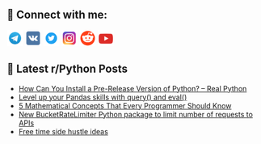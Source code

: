## 🔎 Connect with me:
[<img src="https://github.com/bullbesh/bullbesh/blob/main/images/Telegram.png" width="32" height="32" />](https://t.me/bullbesh)
[<img src="https://github.com/bullbesh/bullbesh/blob/main/images/VK.png" width="32" height="32" />](https://vk.com/bullbesh)
[<img src="https://github.com/bullbesh/bullbesh/blob/main/images/Twitter.png" width="32" height="32" />](https://twitter.com/bullbesh1)
[<img src="https://github.com/bullbesh/bullbesh/blob/main/images/Instagram.png" width="32" height="32" />](https://www.instagram.com/bullbesh)
[<img src="https://github.com/bullbesh/bullbesh/blob/main/images/Reddit.png" width="32" height="32" />](https://www.reddit.com/user/bullbesh)
[<img src="https://github.com/bullbesh/bullbesh/blob/main/images/YouTube.png" width="32" height="32" />](https://www.youtube.com/channel/UCtfjRs6uzgq5mfm8S06WTcg)

## 📕 Latest r/Python Posts
<!-- BLOG-POST-LIST:START -->
- [How Can You Install a Pre-Release Version of Python? – Real Python](https://www.reddit.com/r/Python/comments/x4vs0u/how_can_you_install_a_prerelease_version_of/)
- [Level up your Pandas skills with query&lpar;&rpar; and eval&lpar;&rpar;](https://www.reddit.com/r/Python/comments/x4u928/level_up_your_pandas_skills_with_query_and_eval/)
- [5 Mathematical Concepts That Every Programmer Should Know](https://www.reddit.com/r/Python/comments/x4tf6k/5_mathematical_concepts_that_every_programmer/)
- [New BucketRateLimiter Python package to limit number of requests to APIs](https://www.reddit.com/r/Python/comments/x4srau/new_bucketratelimiter_python_package_to_limit/)
- [Free time side hustle ideas](https://www.reddit.com/r/Python/comments/x4s9iy/free_time_side_hustle_ideas/)
<!-- BLOG-POST-LIST:END -->
